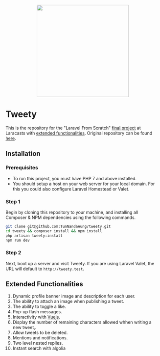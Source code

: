 <p align="center"><img src="https://ik.imagekit.io/tunnandaaung/tweety-logo_JEwSguOGK.svg" width="300"></p>

# Tweety

This is the repository for the "Laravel From Scratch" [final project](https://laracasts.com/series/laravel-6-from-scratch#chapter-14) at Laracasts with [extended functionalities](#extended-functionalities). Original repository can be found [here](https://github.com/laracasts/Tweety).

## Installation

### Prerequisites

-   To run this project, you must have PHP 7 and above installed.
-   You should setup a host on your web server for your local domain. For this you could also configure Laravel Homestead or Valet.

### Step 1

Begin by cloning this repository to your machine, and installing all Composer & NPM dependencies using the following commands.

```bash
git clone git@github.com:TunNandaAung/tweety.git
cd tweety && composer install && npm install
php artisan tweety:install
npm run dev
```

### Step 2

Next, boot up a server and visit Tweety. If you are using Laravel Valet, the URL will default to `http://tweety.test`.

## Extended Functionalities

1. Dynamic profile banner image and description for each user.
2. The ability to attach an image when publishing a tweet.
3. The ability to toggle a like.
4. Pop-up flash messages.
5. Interactivity with [Vuejs](https://vuejs.org/).
6. Display the number of remaining characters allowed whhen writing a new tweet,.
7. Allow tweets to be deleted.
8. Mentions and notifications.
9. Two level nested replies.
10. Instant search with algolia
